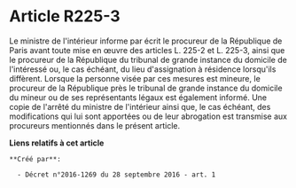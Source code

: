 # Article R225-3

Le ministre de l'intérieur informe par écrit le procureur de la République de Paris avant toute mise en œuvre des articles L.
225-2 et L. 225-3, ainsi que le procureur de la République du tribunal de grande instance du domicile de l'intéressé ou, le
cas échéant, du lieu d'assignation à résidence lorsqu'ils diffèrent. Lorsque la personne visée par ces mesures est mineure,
le procureur de la République près le tribunal de grande instance du domicile du mineur ou de ses représentants légaux est
également informé. Une copie de l'arrêté du ministre de l'intérieur ainsi que, le cas échéant, des modifications qui lui sont
apportées ou de leur abrogation est transmise aux procureurs mentionnés dans le présent article.

**Liens relatifs à cet article**

	**Créé par**:

	  - Décret n°2016-1269 du 28 septembre 2016 - art. 1
